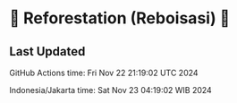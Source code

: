 
# 🌳 Reforestation (Reboisasi) 🌲

## Last Updated

GitHub Actions time: Fri Nov 22 21:19:02 UTC 2024

Indonesia/Jakarta time: Sat Nov 23 04:19:02 WIB 2024
